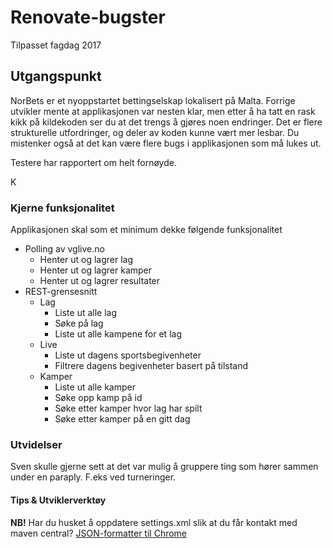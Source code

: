 # Renovate-bugster
Tilpasset fagdag 2017

## Utgangspunkt
NorBets er et nyoppstartet bettingselskap lokalisert på Malta. Forrige utvikler mente at applikasjonen var nesten klar, 
men etter å ha tatt en rask kikk på kildekoden ser du at det trengs å gjøres noen endringer. Det er flere strukturelle utfordringer,
og deler av koden kunne vært mer lesbar. Du mistenker også at det kan være flere bugs i applikasjonen som må lukes ut. 

Testere har rapportert om 
helt fornøyde. 

K
### Kjerne funksjonalitet
Applikasjonen skal som et minimum dekke følgende funksjonalitet
- Polling av vglive.no
    - Henter ut og lagrer lag
    - Henter ut og lagrer kamper
    - Henter ut og lagrer resultater
- REST-grensesnitt
    - Lag
        - Liste ut alle lag
        - Søke på lag
        - Liste ut alle kampene for et lag
    - Live
        - Liste ut dagens sportsbegivenheter
        - Filtrere dagens begivenheter basert på tilstand
    - Kamper
        - Liste ut alle kamper
        - Søke opp kamp på id
        - Søke etter kamper hvor lag har spilt
        - Søke etter kamper på en gitt dag
        
        
### Utvidelser
Sven skulle gjerne sett at det var mulig å gruppere ting som hører sammen under en paraply. F.eks ved turneringer.

#### Tips & Utviklerverktøy
**NB!** Har du husket å oppdatere settings.xml slik at du får kontakt med maven central?
[JSON-formatter til Chrome](https://chrome.google.com/webstore/detail/json-formatter/bcjindcccaagfpapjjmafapmmgkkhgoa?utm_source=chrome-app-launcher-info-dialog)

